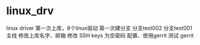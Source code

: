 # linux_drv
linux driver
第一次上库，8个linux驱动
第一次建分支
分支test002
分支test001
主线
修改上库名字、邮箱
修改 SSH keys 为空密码
配置、使用gerrit
测试 gerrit
